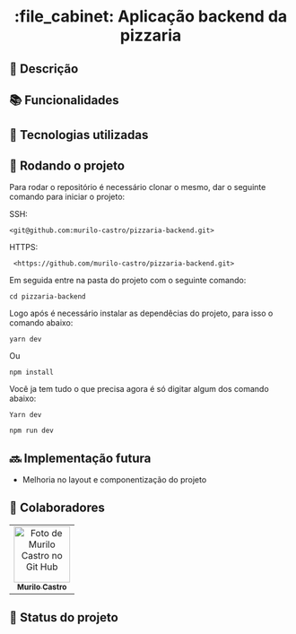 <h1 align="center">:file_cabinet: Aplicação backend da pizzaria</h1>

## :memo: Descrição

## :books: Funcionalidades

## :wrench: Tecnologias utilizadas

## :rocket: Rodando o projeto

Para rodar o repositório é necessário clonar o mesmo, dar o seguinte comando para iniciar o projeto:

SSH:

```
<git@github.com:murilo-castro/pizzaria-backend.git>
```

HTTPS:

```
 <https://github.com/murilo-castro/pizzaria-backend.git>
```

Em seguida entre na pasta do projeto com o seguinte comando:

```
cd pizzaria-backend
```

Logo após é necessário instalar as dependêcias do projeto, para isso o comando abaixo:

```
yarn dev
```

Ou

```
npm install
```

Você ja tem tudo o que precisa agora é só digitar algum dos comando abaixo:

```
Yarn dev
```

```
npm run dev
```

## :soon: Implementação futura

- Melhoria no layout e componentização do projeto

## :handshake: Colaboradores

<table>
  <tr>
    <td align="center">
      <a href="https://github.com/murilo-castro">
        <img src="https://avatars.githubusercontent.com/u/97067654?s=400&u=ce154b694c4d1c0fca9e1141d8993bfd52ec2771&v=4" width="100px;" alt="Foto de Murilo Castro no Git Hub"/><br>
        <sub>
          <b>Murilo Castro</b>
        </sub>
      </a>
    </td>
  </tr>
</table>

## :dart: Status do projeto
